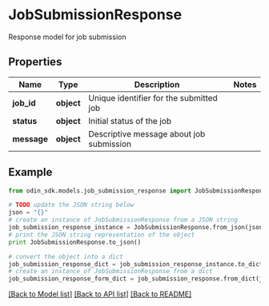 # JobSubmissionResponse

Response model for job submission

## Properties

Name | Type | Description | Notes
------------ | ------------- | ------------- | -------------
**job_id** | **object** | Unique identifier for the submitted job | 
**status** | **object** | Initial status of the job | 
**message** | **object** | Descriptive message about job submission | 

## Example

```python
from odin_sdk.models.job_submission_response import JobSubmissionResponse

# TODO update the JSON string below
json = "{}"
# create an instance of JobSubmissionResponse from a JSON string
job_submission_response_instance = JobSubmissionResponse.from_json(json)
# print the JSON string representation of the object
print JobSubmissionResponse.to_json()

# convert the object into a dict
job_submission_response_dict = job_submission_response_instance.to_dict()
# create an instance of JobSubmissionResponse from a dict
job_submission_response_form_dict = job_submission_response.from_dict(job_submission_response_dict)
```
[[Back to Model list]](../README.md#documentation-for-models) [[Back to API list]](../README.md#documentation-for-api-endpoints) [[Back to README]](../README.md)


